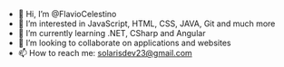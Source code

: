 - 👋 Hi, I’m @FlavioCelestino
- 👀 I’m interested in JavaScript, HTML, CSS, JAVA, Git and much more
- 🌱 I’m currently learning .NET, CSharp and Angular
- 💞️ I’m looking to collaborate on applications and websites
- 📫 How to reach me: solarisdev23@gmail.com

<!---
FlavioCelestino/FlavioCelestino is a ✨ special ✨ repository because its `README.md` (this file) appears on your GitHub profile.
You can click the Preview link to take a look at your changes.
--->
